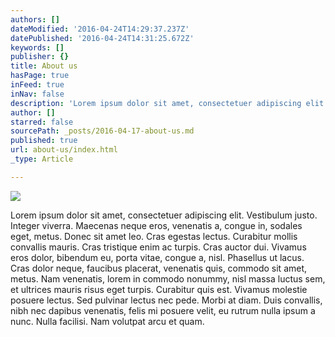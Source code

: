 ```yaml
---
authors: []
dateModified: '2016-04-24T14:29:37.237Z'
datePublished: '2016-04-24T14:31:25.672Z'
keywords: []
publisher: {}
title: About us
hasPage: true
inFeed: true
inNav: false
description: 'Lorem ipsum dolor sit amet, consectetuer adipiscing elit. Vestibulum justo. Integer viverra. Maecenas neque eros, venenatis a, congue in, sodales eget, metus. Donec sit amet leo. Cras egestas lectus. Curabitur mollis convallis mauris. Cras tristique enim ac turpis. Cras auctor dui. Vivamus eros dolor, bibendum eu, porta vitae, congue a, nisl. Phasellus ut lacus. Cras dolor neque, faucibus placerat, venenatis quis, commodo sit amet, metus. Nam venenatis, lorem in commodo nonummy, nisl massa luctus sem, et ultrices mauris risus eget turpis. Curabitur quis est. Vivamus molestie posuere lectus. Sed pulvinar lectus nec pede. Morbi at diam. Duis convallis, nibh nec dapibus venenatis, felis mi posuere velit, eu rutrum nulla ipsum a nunc. Nulla facilisi. Nam volutpat arcu et quam.'
author: []
starred: false
sourcePath: _posts/2016-04-17-about-us.md
published: true
url: about-us/index.html
_type: Article

---
```

![](https://the-grid-user-content.s3-us-west-2.amazonaws.com/1215028a-8362-4b26-b485-dd690f2f0581.jpg)

Lorem ipsum dolor sit amet, consectetuer adipiscing elit. Vestibulum justo. Integer viverra. Maecenas neque eros, venenatis a, congue in, sodales eget, metus. Donec sit amet leo. Cras egestas lectus. Curabitur mollis convallis mauris. Cras tristique enim ac turpis. Cras auctor dui. Vivamus eros dolor, bibendum eu, porta vitae, congue a, nisl. Phasellus ut lacus. Cras dolor neque, faucibus placerat, venenatis quis, commodo sit amet, metus. Nam venenatis, lorem in commodo nonummy, nisl massa luctus sem, et ultrices mauris risus eget turpis. Curabitur quis est. Vivamus molestie posuere lectus. Sed pulvinar lectus nec pede. Morbi at diam. Duis convallis, nibh nec dapibus venenatis, felis mi posuere velit, eu rutrum nulla ipsum a nunc. Nulla facilisi. Nam volutpat arcu et quam.